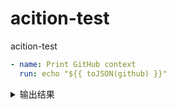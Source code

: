 # acition-test
acition-test

```yaml
- name: Print GitHub context
  run: echo "${{ toJSON(github) }}"
```
<details>
<summary>输出结果</summary>
<pre><code>
{
  token: ***,
  job: build,
  ref: refs/heads/main,
  sha: 9c8543bd4ac44baf2dadd6f091e620364857b3c8,
  repository: bling-yshs/action-test,
  repository_owner: bling-yshs,
  repository_owner_id: 41812674,
  repositoryUrl: git://github.com/bling-yshs/action-test.git,
  run_id: 10071722511,
  run_number: 101,
  retention_days: 90,
  run_attempt: 1,
  artifact_cache_size_limit: 10,
  repository_visibility: public,
  repo-self-hosted-runners-disabled: false,
  enterprise-managed-business-id: ,
  repository_id: 713478310,
  actor_id: 41812674,
  actor: bling-yshs,
  triggering_actor: bling-yshs,
  workflow: CI,
  head_ref: ,
  base_ref: ,
  event_name: push,
  event: {
    after: 9c8543bd4ac44baf2dadd6f091e620364857b3c8,
    base_ref: null,
    before: 30f9b21e5239aa094181e9a14b23dbd7c2c2ac9e,
    commits: [
      {
        author: {
          email: 377178599@qq.com,
          name: bling-yshs,
          username: bling-yshs
        },
        committer: {
          email: 377178599@qq.com,
          name: bling-yshs,
          username: bling-yshs
        },
        distinct: true,
        id: 9c8543bd4ac44baf2dadd6f091e620364857b3c8,
        message: 123,
        timestamp: 2024-07-24T14:33:36+08:00,
        tree_id: 80c718b38793642b498343a788668f96159e369d,
        url: https://github.com/bling-yshs/action-test/commit/9c8543bd4ac44baf2dadd6f091e620364857b3c8
      }
    ],
    compare: https://github.com/bling-yshs/action-test/compare/30f9b21e5239...9c8543bd4ac4,
    created: false,
    deleted: false,
    forced: false,
    head_commit: {
      author: {
        email: 377178599@qq.com,
        name: bling-yshs,
        username: bling-yshs
      },
      committer: {
        email: 377178599@qq.com,
        name: bling-yshs,
        username: bling-yshs
      },
      distinct: true,
      id: 9c8543bd4ac44baf2dadd6f091e620364857b3c8,
      message: 123,
      timestamp: 2024-07-24T14:33:36+08:00,
      tree_id: 80c718b38793642b498343a788668f96159e369d,
      url: https://github.com/bling-yshs/action-test/commit/9c8543bd4ac44baf2dadd6f091e620364857b3c8
    },
    pusher: {
      email: 41812674+bling-yshs@users.noreply.github.com,
      name: bling-yshs
    },
    ref: refs/heads/main,
    repository: {
      allow_forking: true,
      archive_url: https://api.github.com/repos/bling-yshs/action-test/{archive_format}{/ref},
      archived: false,
      assignees_url: https://api.github.com/repos/bling-yshs/action-test/assignees{/user},
      blobs_url: https://api.github.com/repos/bling-yshs/action-test/git/blobs{/sha},
      branches_url: https://api.github.com/repos/bling-yshs/action-test/branches{/branch},
      clone_url: https://github.com/bling-yshs/action-test.git,
      collaborators_url: https://api.github.com/repos/bling-yshs/action-test/collaborators{/collaborator},
      comments_url: https://api.github.com/repos/bling-yshs/action-test/comments{/number},
      commits_url: https://api.github.com/repos/bling-yshs/action-test/commits{/sha},
      compare_url: https://api.github.com/repos/bling-yshs/action-test/compare/{base}...{head},
      contents_url: https://api.github.com/repos/bling-yshs/action-test/contents/{+path},
      contributors_url: https://api.github.com/repos/bling-yshs/action-test/contributors,
      created_at: 1698940052,
      default_branch: main,
      deployments_url: https://api.github.com/repos/bling-yshs/action-test/deployments,
      description: acition-test,
      disabled: false,
      downloads_url: https://api.github.com/repos/bling-yshs/action-test/downloads,
      events_url: https://api.github.com/repos/bling-yshs/action-test/events,
      fork: false,
      forks: 0,
      forks_count: 0,
      forks_url: https://api.github.com/repos/bling-yshs/action-test/forks,
      full_name: bling-yshs/action-test,
      git_commits_url: https://api.github.com/repos/bling-yshs/action-test/git/commits{/sha},
      git_refs_url: https://api.github.com/repos/bling-yshs/action-test/git/refs{/sha},
      git_tags_url: https://api.github.com/repos/bling-yshs/action-test/git/tags{/sha},
      git_url: git://github.com/bling-yshs/action-test.git,
      has_discussions: false,
      has_downloads: true,
      has_issues: true,
      has_pages: false,
      has_projects: true,
      has_wiki: true,
      homepage: null,
      hooks_url: https://api.github.com/repos/bling-yshs/action-test/hooks,
      html_url: https://github.com/bling-yshs/action-test,
      id: 713478310,
      is_template: false,
      issue_comment_url: https://api.github.com/repos/bling-yshs/action-test/issues/comments{/number},
      issue_events_url: https://api.github.com/repos/bling-yshs/action-test/issues/events{/number},
      issues_url: https://api.github.com/repos/bling-yshs/action-test/issues{/number},
      keys_url: https://api.github.com/repos/bling-yshs/action-test/keys{/key_id},
      labels_url: https://api.github.com/repos/bling-yshs/action-test/labels{/name},
      language: Dockerfile,
      languages_url: https://api.github.com/repos/bling-yshs/action-test/languages,
      license: null,
      master_branch: main,
      merges_url: https://api.github.com/repos/bling-yshs/action-test/merges,
      milestones_url: https://api.github.com/repos/bling-yshs/action-test/milestones{/number},
      mirror_url: null,
      name: action-test,
      node_id: R_kgDOKobQpg,
      notifications_url: https://api.github.com/repos/bling-yshs/action-test/notifications?since,
      open_issues: 0,
      open_issues_count: 0,
      owner: {
        avatar_url: https://avatars.githubusercontent.com/u/41812674?v=4,
        email: 41812674+bling-yshs@users.noreply.github.com,
        events_url: https://api.github.com/users/bling-yshs/events{/privacy},
        followers_url: https://api.github.com/users/bling-yshs/followers,
        following_url: https://api.github.com/users/bling-yshs/following{/other_user},
        gists_url: https://api.github.com/users/bling-yshs/gists{/gist_id},
        gravatar_id: ,
        html_url: https://github.com/bling-yshs,
        id: 41812674,
        login: bling-yshs,
        name: bling-yshs,
        node_id: MDQ6VXNlcjQxODEyNjc0,
        organizations_url: https://api.github.com/users/bling-yshs/orgs,
        received_events_url: https://api.github.com/users/bling-yshs/received_events,
        repos_url: https://api.github.com/users/bling-yshs/repos,
        site_admin: false,
        starred_url: https://api.github.com/users/bling-yshs/starred{/owner}{/repo},
        subscriptions_url: https://api.github.com/users/bling-yshs/subscriptions,
        type: User,
        url: https://api.github.com/users/bling-yshs
      },
      private: false,
      pulls_url: https://api.github.com/repos/bling-yshs/action-test/pulls{/number},
      pushed_at: 1721802834,
      releases_url: https://api.github.com/repos/bling-yshs/action-test/releases{/id},
      size: 60,
      ssh_url: git@github.com:bling-yshs/action-test.git,
      stargazers: 0,
      stargazers_count: 0,
      stargazers_url: https://api.github.com/repos/bling-yshs/action-test/stargazers,
      statuses_url: https://api.github.com/repos/bling-yshs/action-test/statuses/{sha},
      subscribers_url: https://api.github.com/repos/bling-yshs/action-test/subscribers,
      subscription_url: https://api.github.com/repos/bling-yshs/action-test/subscription,
      svn_url: https://github.com/bling-yshs/action-test,
      tags_url: https://api.github.com/repos/bling-yshs/action-test/tags,
      teams_url: https://api.github.com/repos/bling-yshs/action-test/teams,
      topics: [],
      trees_url: https://api.github.com/repos/bling-yshs/action-test/git/trees{/sha},
      updated_at: 2024-06-05T07:51:14Z,
      url: https://github.com/bling-yshs/action-test,
      visibility: public,
      watchers: 0,
      watchers_count: 0,
      web_commit_signoff_required: false
    },
    sender: {
      avatar_url: https://avatars.githubusercontent.com/u/41812674?v=4,
      events_url: https://api.github.com/users/bling-yshs/events{/privacy},
      followers_url: https://api.github.com/users/bling-yshs/followers,
      following_url: https://api.github.com/users/bling-yshs/following{/other_user},
      gists_url: https://api.github.com/users/bling-yshs/gists{/gist_id},
      gravatar_id: ,
      html_url: https://github.com/bling-yshs,
      id: 41812674,
      login: bling-yshs,
      node_id: MDQ6VXNlcjQxODEyNjc0,
      organizations_url: https://api.github.com/users/bling-yshs/orgs,
      received_events_url: https://api.github.com/users/bling-yshs/received_events,
      repos_url: https://api.github.com/users/bling-yshs/repos,
      site_admin: false,
      starred_url: https://api.github.com/users/bling-yshs/starred{/owner}{/repo},
      subscriptions_url: https://api.github.com/users/bling-yshs/subscriptions,
      type: User,
      url: https://api.github.com/users/bling-yshs
    }
  },
  server_url: https://github.com,
  api_url: https://api.github.com,
  graphql_url: https://api.github.com/graphql,
  ref_name: main,
  ref_protected: false,
  ref_type: branch,
  secret_source: Actions,
  workflow_ref: bling-yshs/action-test/.github/workflows/test.yml@refs/heads/main,
  workflow_sha: 9c8543bd4ac44baf2dadd6f091e620364857b3c8,
  workspace: /home/runner/work/action-test/action-test,
  action: __run,
  event_path: /home/runner/work/_temp/_github_workflow/event.json,
  action_repository: ,
  action_ref: ,
  path: /home/runner/work/_temp/_runner_file_commands/add_path_a6862b61-93dc-4307-8ca9-9bc6bec6249f,
  env: /home/runner/work/_temp/_runner_file_commands/set_env_a6862b61-93dc-4307-8ca9-9bc6bec6249f,
  step_summary: /home/runner/work/_temp/_runner_file_commands/step_summary_a6862b61-93dc-4307-8ca9-9bc6bec6249f,
  state: /home/runner/work/_temp/_runner_file_commands/save_state_a6862b61-93dc-4307-8ca9-9bc6bec6249f,
  output: /home/runner/work/_temp/_runner_file_commands/set_output_a6862b61-93dc-4307-8ca9-9bc6bec6249f
} {
  token: ***,
  job: build,
  ref: refs/heads/main,
  sha: 9c8543bd4ac44baf2dadd6f091e620364857b3c8,
  repository: bling-yshs/action-test,
  repository_owner: bling-yshs,
  repository_owner_id: 41812674,
  repositoryUrl: git://github.com/bling-yshs/action-test.git,
  run_id: 10071722511,
  run_number: 101,
  retention_days: 90,
  run_attempt: 1,
  artifact_cache_size_limit: 10,
  repository_visibility: public,
  repo-self-hosted-runners-disabled: false,
  enterprise-managed-business-id: ,
  repository_id: 713478310,
  actor_id: 41812674,
  actor: bling-yshs,
  triggering_actor: bling-yshs,
  workflow: CI,
  head_ref: ,
  base_ref: ,
  event_name: push,
  event: {
    after: 9c8543bd4ac44baf2dadd6f091e620364857b3c8,
    base_ref: null,
    before: 30f9b21e5239aa094181e9a14b23dbd7c2c2ac9e,
    commits: [
      {
        author: {
          email: 377178599@qq.com,
          name: bling-yshs,
          username: bling-yshs
        },
        committer: {
          email: 377178599@qq.com,
          name: bling-yshs,
          username: bling-yshs
        },
        distinct: true,
        id: 9c8543bd4ac44baf2dadd6f091e620364857b3c8,
        message: 123,
        timestamp: 2024-07-24T14:33:36+08:00,
        tree_id: 80c718b38793642b498343a788668f96159e369d,
        url: https://github.com/bling-yshs/action-test/commit/9c8543bd4ac44baf2dadd6f091e620364857b3c8
      }
    ],
    compare: https://github.com/bling-yshs/action-test/compare/30f9b21e5239...9c8543bd4ac4,
    created: false,
    deleted: false,
    forced: false,
    head_commit: {
      author: {
        email: 377178599@qq.com,
        name: bling-yshs,
        username: bling-yshs
      },
      committer: {
        email: 377178599@qq.com,
        name: bling-yshs,
        username: bling-yshs
      },
      distinct: true,
      id: 9c8543bd4ac44baf2dadd6f091e620364857b3c8,
      message: 123,
      timestamp: 2024-07-24T14:33:36+08:00,
      tree_id: 80c718b38793642b498343a788668f96159e369d,
      url: https://github.com/bling-yshs/action-test/commit/9c8543bd4ac44baf2dadd6f091e620364857b3c8
    },
    pusher: {
      email: 41812674+bling-yshs@users.noreply.github.com,
      name: bling-yshs
    },
    ref: refs/heads/main,
    repository: {
      allow_forking: true,
      archive_url: https://api.github.com/repos/bling-yshs/action-test/{archive_format}{/ref},
      archived: false,
      assignees_url: https://api.github.com/repos/bling-yshs/action-test/assignees{/user},
      blobs_url: https://api.github.com/repos/bling-yshs/action-test/git/blobs{/sha},
      branches_url: https://api.github.com/repos/bling-yshs/action-test/branches{/branch},
      clone_url: https://github.com/bling-yshs/action-test.git,
      collaborators_url: https://api.github.com/repos/bling-yshs/action-test/collaborators{/collaborator},
      comments_url: https://api.github.com/repos/bling-yshs/action-test/comments{/number},
      commits_url: https://api.github.com/repos/bling-yshs/action-test/commits{/sha},
      compare_url: https://api.github.com/repos/bling-yshs/action-test/compare/{base}...{head},
      contents_url: https://api.github.com/repos/bling-yshs/action-test/contents/{+path},
      contributors_url: https://api.github.com/repos/bling-yshs/action-test/contributors,
      created_at: 1698940052,
      default_branch: main,
      deployments_url: https://api.github.com/repos/bling-yshs/action-test/deployments,
      description: acition-test,
      disabled: false,
      downloads_url: https://api.github.com/repos/bling-yshs/action-test/downloads,
      events_url: https://api.github.com/repos/bling-yshs/action-test/events,
      fork: false,
      forks: 0,
      forks_count: 0,
      forks_url: https://api.github.com/repos/bling-yshs/action-test/forks,
      full_name: bling-yshs/action-test,
      git_commits_url: https://api.github.com/repos/bling-yshs/action-test/git/commits{/sha},
      git_refs_url: https://api.github.com/repos/bling-yshs/action-test/git/refs{/sha},
      git_tags_url: https://api.github.com/repos/bling-yshs/action-test/git/tags{/sha},
      git_url: git://github.com/bling-yshs/action-test.git,
      has_discussions: false,
      has_downloads: true,
      has_issues: true,
      has_pages: false,
      has_projects: true,
      has_wiki: true,
      homepage: null,
      hooks_url: https://api.github.com/repos/bling-yshs/action-test/hooks,
      html_url: https://github.com/bling-yshs/action-test,
      id: 713478310,
      is_template: false,
      issue_comment_url: https://api.github.com/repos/bling-yshs/action-test/issues/comments{/number},
      issue_events_url: https://api.github.com/repos/bling-yshs/action-test/issues/events{/number},
      issues_url: https://api.github.com/repos/bling-yshs/action-test/issues{/number},
      keys_url: https://api.github.com/repos/bling-yshs/action-test/keys{/key_id},
      labels_url: https://api.github.com/repos/bling-yshs/action-test/labels{/name},
      language: Dockerfile,
      languages_url: https://api.github.com/repos/bling-yshs/action-test/languages,
      license: null,
      master_branch: main,
      merges_url: https://api.github.com/repos/bling-yshs/action-test/merges,
      milestones_url: https://api.github.com/repos/bling-yshs/action-test/milestones{/number},
      mirror_url: null,
      name: action-test,
      node_id: R_kgDOKobQpg,
      notifications_url: https://api.github.com/repos/bling-yshs/action-test/notificationsall,
      open_issues: 0,
      open_issues_count: 0,
      owner: {
        avatar_url: https://avatars.githubusercontent.com/u/41812674?v=4,
        email: 41812674+bling-yshs@users.noreply.github.com,
        events_url: https://api.github.com/users/bling-yshs/events{/privacy},
        followers_url: https://api.github.com/users/bling-yshs/followers,
        following_url: https://api.github.com/users/bling-yshs/following{/other_user},
        gists_url: https://api.github.com/users/bling-yshs/gists{/gist_id},
        gravatar_id: ,
        html_url: https://github.com/bling-yshs,
        id: 41812674,
        login: bling-yshs,
        name: bling-yshs,
        node_id: MDQ6VXNlcjQxODEyNjc0,
        organizations_url: https://api.github.com/users/bling-yshs/orgs,
        received_events_url: https://api.github.com/users/bling-yshs/received_events,
        repos_url: https://api.github.com/users/bling-yshs/repos,
        site_admin: false,
        starred_url: https://api.github.com/users/bling-yshs/starred{/owner}{/repo},
        subscriptions_url: https://api.github.com/users/bling-yshs/subscriptions,
        type: User,
        url: https://api.github.com/users/bling-yshs
      },
      private: false,
      pulls_url: https://api.github.com/repos/bling-yshs/action-test/pulls{/number},
      pushed_at: 1721802834,
      releases_url: https://api.github.com/repos/bling-yshs/action-test/releases{/id},
      size: 60,
      ssh_url: git@github.com:bling-yshs/action-test.git,
      stargazers: 0,
      stargazers_count: 0,
      stargazers_url: https://api.github.com/repos/bling-yshs/action-test/stargazers,
      statuses_url: https://api.github.com/repos/bling-yshs/action-test/statuses/{sha},
      subscribers_url: https://api.github.com/repos/bling-yshs/action-test/subscribers,
      subscription_url: https://api.github.com/repos/bling-yshs/action-test/subscription,
      svn_url: https://github.com/bling-yshs/action-test,
      tags_url: https://api.github.com/repos/bling-yshs/action-test/tags,
      teams_url: https://api.github.com/repos/bling-yshs/action-test/teams,
      topics: [],
      trees_url: https://api.github.com/repos/bling-yshs/action-test/git/trees{/sha},
      updated_at: 2024-06-05T07:51:14Z,
      url: https://github.com/bling-yshs/action-test,
      visibility: public,
      watchers: 0,
      watchers_count: 0,
      web_commit_signoff_required: false
    },
    sender: {
      avatar_url: https://avatars.githubusercontent.com/u/41812674?v=4,
      events_url: https://api.github.com/users/bling-yshs/events{/privacy},
      followers_url: https://api.github.com/users/bling-yshs/followers,
      following_url: https://api.github.com/users/bling-yshs/following{/other_user},
      gists_url: https://api.github.com/users/bling-yshs/gists{/gist_id},
      gravatar_id: ,
      html_url: https://github.com/bling-yshs,
      id: 41812674,
      login: bling-yshs,
      node_id: MDQ6VXNlcjQxODEyNjc0,
      organizations_url: https://api.github.com/users/bling-yshs/orgs,
      received_events_url: https://api.github.com/users/bling-yshs/received_events,
      repos_url: https://api.github.com/users/bling-yshs/repos,
      site_admin: false,
      starred_url: https://api.github.com/users/bling-yshs/starred{/owner}{/repo},
      subscriptions_url: https://api.github.com/users/bling-yshs/subscriptions,
      type: User,
      url: https://api.github.com/users/bling-yshs
    }
  },
  server_url: https://github.com,
  api_url: https://api.github.com,
  graphql_url: https://api.github.com/graphql,
  ref_name: main,
  ref_protected: false,
  ref_type: branch,
  secret_source: Actions,
  workflow_ref: bling-yshs/action-test/.github/workflows/test.yml@refs/heads/main,
  workflow_sha: 9c8543bd4ac44baf2dadd6f091e620364857b3c8,
  workspace: /home/runner/work/action-test/action-test,
  action: __run,
  event_path: /home/runner/work/_temp/_github_workflow/event.json,
  action_repository: ,
  action_ref: ,
  path: /home/runner/work/_temp/_runner_file_commands/add_path_a6862b61-93dc-4307-8ca9-9bc6bec6249f,
  env: /home/runner/work/_temp/_runner_file_commands/set_env_a6862b61-93dc-4307-8ca9-9bc6bec6249f,
  step_summary: /home/runner/work/_temp/_runner_file_commands/step_summary_a6862b61-93dc-4307-8ca9-9bc6bec6249f,
  state: /home/runner/work/_temp/_runner_file_commands/save_state_a6862b61-93dc-4307-8ca9-9bc6bec6249f,
  output: /home/runner/work/_temp/_runner_file_commands/set_output_a6862b61-93dc-4307-8ca9-9bc6bec6249f
} {
  token: ***,
  job: build,
  ref: refs/heads/main,
  sha: 9c8543bd4ac44baf2dadd6f091e620364857b3c8,
  repository: bling-yshs/action-test,
  repository_owner: bling-yshs,
  repository_owner_id: 41812674,
  repositoryUrl: git://github.com/bling-yshs/action-test.git,
  run_id: 10071722511,
  run_number: 101,
  retention_days: 90,
  run_attempt: 1,
  artifact_cache_size_limit: 10,
  repository_visibility: public,
  repo-self-hosted-runners-disabled: false,
  enterprise-managed-business-id: ,
  repository_id: 713478310,
  actor_id: 41812674,
  actor: bling-yshs,
  triggering_actor: bling-yshs,
  workflow: CI,
  head_ref: ,
  base_ref: ,
  event_name: push,
  event: {
    after: 9c8543bd4ac44baf2dadd6f091e620364857b3c8,
    base_ref: null,
    before: 30f9b21e5239aa094181e9a14b23dbd7c2c2ac9e,
    commits: [
      {
        author: {
          email: 377178599@qq.com,
          name: bling-yshs,
          username: bling-yshs
        },
        committer: {
          email: 377178599@qq.com,
          name: bling-yshs,
          username: bling-yshs
        },
        distinct: true,
        id: 9c8543bd4ac44baf2dadd6f091e620364857b3c8,
        message: 123,
        timestamp: 2024-07-24T14:33:36+08:00,
        tree_id: 80c718b38793642b498343a788668f96159e369d,
        url: https://github.com/bling-yshs/action-test/commit/9c8543bd4ac44baf2dadd6f091e620364857b3c8
      }
    ],
    compare: https://github.com/bling-yshs/action-test/compare/30f9b21e5239...9c8543bd4ac4,
    created: false,
    deleted: false,
    forced: false,
    head_commit: {
      author: {
        email: 377178599@qq.com,
        name: bling-yshs,
        username: bling-yshs
      },
      committer: {
        email: 377178599@qq.com,
        name: bling-yshs,
        username: bling-yshs
      },
      distinct: true,
      id: 9c8543bd4ac44baf2dadd6f091e620364857b3c8,
      message: 123,
      timestamp: 2024-07-24T14:33:36+08:00,
      tree_id: 80c718b38793642b498343a788668f96159e369d,
      url: https://github.com/bling-yshs/action-test/commit/9c8543bd4ac44baf2dadd6f091e620364857b3c8
    },
    pusher: {
      email: 41812674+bling-yshs@users.noreply.github.com,
      name: bling-yshs
    },
    ref: refs/heads/main,
    repository: {
      allow_forking: true,
      archive_url: https://api.github.com/repos/bling-yshs/action-test/{archive_format}{/ref},
      archived: false,
      assignees_url: https://api.github.com/repos/bling-yshs/action-test/assignees{/user},
      blobs_url: https://api.github.com/repos/bling-yshs/action-test/git/blobs{/sha},
      branches_url: https://api.github.com/repos/bling-yshs/action-test/branches{/branch},
      clone_url: https://github.com/bling-yshs/action-test.git,
      collaborators_url: https://api.github.com/repos/bling-yshs/action-test/collaborators{/collaborator},
      comments_url: https://api.github.com/repos/bling-yshs/action-test/comments{/number},
      commits_url: https://api.github.com/repos/bling-yshs/action-test/commits{/sha},
      compare_url: https://api.github.com/repos/bling-yshs/action-test/compare/{base}...{head},
      contents_url: https://api.github.com/repos/bling-yshs/action-test/contents/{+path},
      contributors_url: https://api.github.com/repos/bling-yshs/action-test/contributors,
      created_at: 1698940052,
      default_branch: main,
      deployments_url: https://api.github.com/repos/bling-yshs/action-test/deployments,
      description: acition-test,
      disabled: false,
      downloads_url: https://api.github.com/repos/bling-yshs/action-test/downloads,
      events_url: https://api.github.com/repos/bling-yshs/action-test/events,
      fork: false,
      forks: 0,
      forks_count: 0,
      forks_url: https://api.github.com/repos/bling-yshs/action-test/forks,
      full_name: bling-yshs/action-test,
      git_commits_url: https://api.github.com/repos/bling-yshs/action-test/git/commits{/sha},
      git_refs_url: https://api.github.com/repos/bling-yshs/action-test/git/refs{/sha},
      git_tags_url: https://api.github.com/repos/bling-yshs/action-test/git/tags{/sha},
      git_url: git://github.com/bling-yshs/action-test.git,
      has_discussions: false,
      has_downloads: true,
      has_issues: true,
      has_pages: false,
      has_projects: true,
      has_wiki: true,
      homepage: null,
      hooks_url: https://api.github.com/repos/bling-yshs/action-test/hooks,
      html_url: https://github.com/bling-yshs/action-test,
      id: 713478310,
      is_template: false,
      issue_comment_url: https://api.github.com/repos/bling-yshs/action-test/issues/comments{/number},
      issue_events_url: https://api.github.com/repos/bling-yshs/action-test/issues/events{/number},
      issues_url: https://api.github.com/repos/bling-yshs/action-test/issues{/number},
      keys_url: https://api.github.com/repos/bling-yshs/action-test/keys{/key_id},
      labels_url: https://api.github.com/repos/bling-yshs/action-test/labels{/name},
      language: Dockerfile,
      languages_url: https://api.github.com/repos/bling-yshs/action-test/languages,
      license: null,
      master_branch: main,
      merges_url: https://api.github.com/repos/bling-yshs/action-test/merges,
      milestones_url: https://api.github.com/repos/bling-yshs/action-test/milestones{/number},
      mirror_url: null,
      name: action-test,
      node_id: R_kgDOKobQpg,
      notifications_url: https://api.github.com/repos/bling-yshs/action-test/notificationsparticipating,
      open_issues: 0,
      open_issues_count: 0,
      owner: {
        avatar_url: https://avatars.githubusercontent.com/u/41812674?v=4,
        email: 41812674+bling-yshs@users.noreply.github.com,
        events_url: https://api.github.com/users/bling-yshs/events{/privacy},
        followers_url: https://api.github.com/users/bling-yshs/followers,
        following_url: https://api.github.com/users/bling-yshs/following{/other_user},
        gists_url: https://api.github.com/users/bling-yshs/gists{/gist_id},
        gravatar_id: ,
        html_url: https://github.com/bling-yshs,
        id: 41812674,
        login: bling-yshs,
        name: bling-yshs,
        node_id: MDQ6VXNlcjQxODEyNjc0,
        organizations_url: https://api.github.com/users/bling-yshs/orgs,
        received_events_url: https://api.github.com/users/bling-yshs/received_events,
        repos_url: https://api.github.com/users/bling-yshs/repos,
        site_admin: false,
        starred_url: https://api.github.com/users/bling-yshs/starred{/owner}{/repo},
        subscriptions_url: https://api.github.com/users/bling-yshs/subscriptions,
        type: User,
        url: https://api.github.com/users/bling-yshs
      },
      private: false,
      pulls_url: https://api.github.com/repos/bling-yshs/action-test/pulls{/number},
      pushed_at: 1721802834,
      releases_url: https://api.github.com/repos/bling-yshs/action-test/releases{/id},
      size: 60,
      ssh_url: git@github.com:bling-yshs/action-test.git,
      stargazers: 0,
      stargazers_count: 0,
      stargazers_url: https://api.github.com/repos/bling-yshs/action-test/stargazers,
      statuses_url: https://api.github.com/repos/bling-yshs/action-test/statuses/{sha},
      subscribers_url: https://api.github.com/repos/bling-yshs/action-test/subscribers,
      subscription_url: https://api.github.com/repos/bling-yshs/action-test/subscription,
      svn_url: https://github.com/bling-yshs/action-test,
      tags_url: https://api.github.com/repos/bling-yshs/action-test/tags,
      teams_url: https://api.github.com/repos/bling-yshs/action-test/teams,
      topics: [],
      trees_url: https://api.github.com/repos/bling-yshs/action-test/git/trees{/sha},
      updated_at: 2024-06-05T07:51:14Z,
      url: https://github.com/bling-yshs/action-test,
      visibility: public,
      watchers: 0,
      watchers_count: 0,
      web_commit_signoff_required: false
    },
    sender: {
      avatar_url: https://avatars.githubusercontent.com/u/41812674?v=4,
      events_url: https://api.github.com/users/bling-yshs/events{/privacy},
      followers_url: https://api.github.com/users/bling-yshs/followers,
      following_url: https://api.github.com/users/bling-yshs/following{/other_user},
      gists_url: https://api.github.com/users/bling-yshs/gists{/gist_id},
      gravatar_id: ,
      html_url: https://github.com/bling-yshs,
      id: 41812674,
      login: bling-yshs,
      node_id: MDQ6VXNlcjQxODEyNjc0,
      organizations_url: https://api.github.com/users/bling-yshs/orgs,
      received_events_url: https://api.github.com/users/bling-yshs/received_events,
      repos_url: https://api.github.com/users/bling-yshs/repos,
      site_admin: false,
      starred_url: https://api.github.com/users/bling-yshs/starred{/owner}{/repo},
      subscriptions_url: https://api.github.com/users/bling-yshs/subscriptions,
      type: User,
      url: https://api.github.com/users/bling-yshs
    }
  },
  server_url: https://github.com,
  api_url: https://api.github.com,
  graphql_url: https://api.github.com/graphql,
  ref_name: main,
  ref_protected: false,
  ref_type: branch,
  secret_source: Actions,
  workflow_ref: bling-yshs/action-test/.github/workflows/test.yml@refs/heads/main,
  workflow_sha: 9c8543bd4ac44baf2dadd6f091e620364857b3c8,
  workspace: /home/runner/work/action-test/action-test,
  action: __run,
  event_path: /home/runner/work/_temp/_github_workflow/event.json,
  action_repository: ,
  action_ref: ,
  path: /home/runner/work/_temp/_runner_file_commands/add_path_a6862b61-93dc-4307-8ca9-9bc6bec6249f,
  env: /home/runner/work/_temp/_runner_file_commands/set_env_a6862b61-93dc-4307-8ca9-9bc6bec6249f,
  step_summary: /home/runner/work/_temp/_runner_file_commands/step_summary_a6862b61-93dc-4307-8ca9-9bc6bec6249f,
  state: /home/runner/work/_temp/_runner_file_commands/save_state_a6862b61-93dc-4307-8ca9-9bc6bec6249f,
  output: /home/runner/work/_temp/_runner_file_commands/set_output_a6862b61-93dc-4307-8ca9-9bc6bec6249f
}
</code></pre>
</details>

